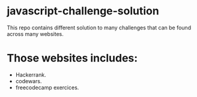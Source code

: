 # javascript-challenge-solution
This repo contains different solution to many challenges that can be found across many websites.
# Those websites includes:
- Hackerrank.
- codewars.
- freecodecamp exercices.

